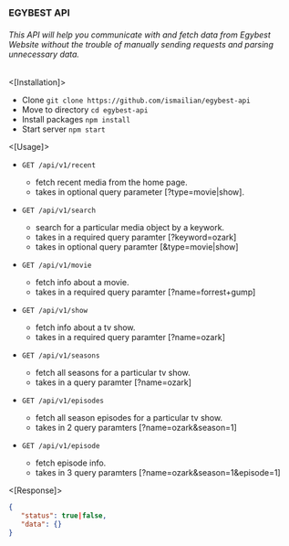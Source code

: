 ### EGYBEST API

###### This API will help you communicate with and fetch data from Egybest Website without the trouble of manually sending requests and parsing unnecessary data.

<[Installation]>
- Clone  ``` git clone https://github.com/ismailian/egybest-api ```
- Move to directory ``` cd egybest-api ```
- Install packages ``` npm install ```
- Start server ``` npm start ```

<[Usage]>

 - ```GET /api/v1/recent```
      + fetch recent media from the home page.
      + takes in optional query parameter [?type=movie|show].

 - ```GET /api/v1/search```
      + search for a particular media object by a keywork.
      + takes in a required query paramter [?keyword=ozark] 
      + takes in optional query paramter [&type=movie|show] 

 - ```GET /api/v1/movie```
      + fetch info about a movie.
      + takes in a required query paramter [?name=forrest+gump] 

 - ```GET /api/v1/show```
      + fetch info about a tv show.
      + takes in a required query paramter [?name=ozark] 

 - ```GET /api/v1/seasons```
      + fetch all seasons for a particular tv show.
      + takes in a query paramter [?name=ozark] 

 - ```GET /api/v1/episodes```
      + fetch all season episodes for a particular tv show.
      + takes in 2 query paramters [?name=ozark&season=1] 

 - ```GET /api/v1/episode```
      + fetch episode info.
      + takes in 3 query paramters [?name=ozark&season=1&episode=1] 


<[Response]>

``` json
{
   "status": true|false,
   "data": {}
}
```
